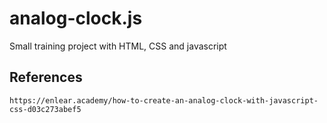 # analog-clock.js
Small training project with HTML, CSS and javascript

## References

    https://enlear.academy/how-to-create-an-analog-clock-with-javascript-css-d03c273abef5
    